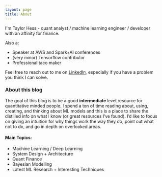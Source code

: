 ```yaml
---
layout: page
title: About
---
```



I'm Taylor Hess - quant analyst / machine learning engineer / developer with an affinity for finance.  

Also a:
- Speaker at AWS and Spark+AI conferences
- (very minor) Tensorflow contributor
- Professional taco maker

Feel free to reach out to me on [LinkedIn](https://www.linkedin.com/in/taylorwhess/), especially if you have a problem you think I can solve.  


### About this blog

The goal of this blog is to be a good **intermediate** level resource for quantitative minded people. I spend a ton of time reading about, using, creating, and thinking about ML models and this is a place to share the distilled info on what I know (or great resources I’ve found). I’d like to focus on giving an intuition for why things work the way they do,  point out what not to do, and go in depth on overlooked areas.   

#### Main Topics:
- Machine Learning / Deep Learning
- System Design + Architecture
- Quant Finance
- Bayesian Modelling
- Latest ML Research + Interesting Techniques
